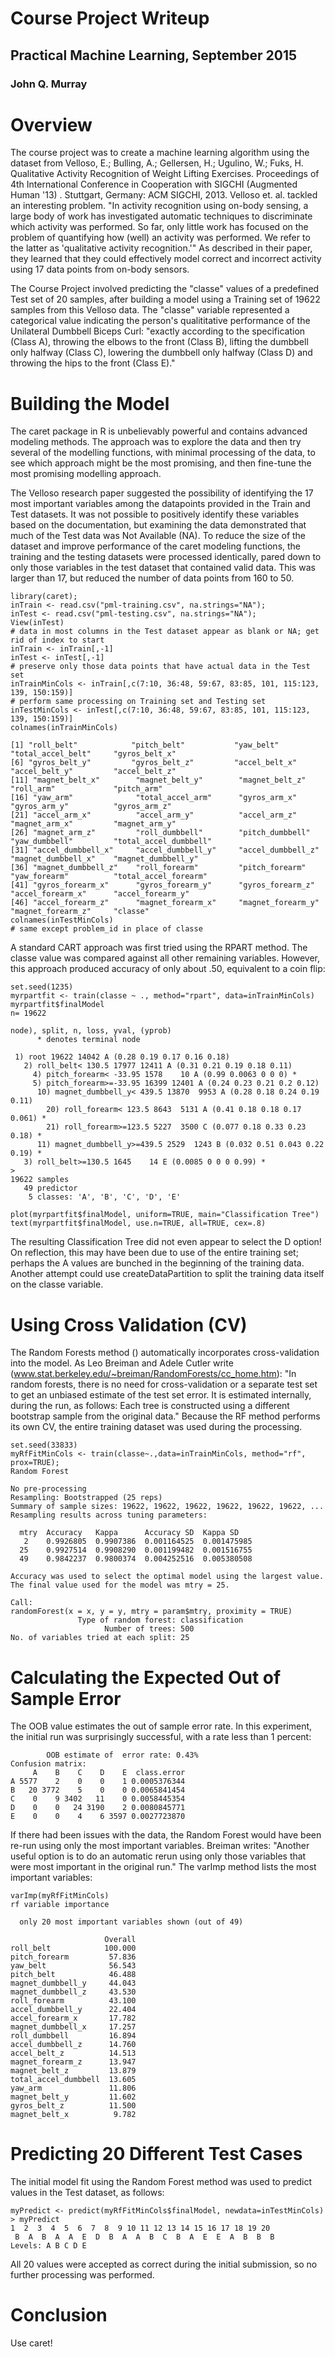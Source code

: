 # Course Project Writeup
##  Practical Machine Learning, September 2015 
### John Q. Murray 

# Overview

The course project was to create a machine learning algorithm using the dataset from Velloso, E.; Bulling, A.; Gellersen, H.; Ugulino, W.; Fuks, H. Qualitative Activity Recognition of Weight Lifting Exercises. 
Proceedings of 4th International Conference in Cooperation with SIGCHI (Augmented Human '13) . Stuttgart, Germany: ACM SIGCHI, 2013. Velloso et. al. tackled an interesting problem. "In activity recognition using on-body sensing, a large body of work has investigated automatic techniques to discriminate which activity was performed.
So far, only little work has focused on the problem of quantifying how (well) an activity was performed. We refer to the latter as 'qualitative activity recognition.'" As described in their paper, they learned that they could effectively model correct and incorrect activity using 17 data points from on-body sensors. 

The Course Project involved predicting the "classe" values of a predefined Test set of 20 samples, after building a model using a Training set of 19622 samples from this Velloso data. The "classe" variable represented a categorical value indicating the person's qualititative performance 
of the Unilateral Dumbbell Biceps Curl: "exactly according to the specification (Class A), throwing the elbows to the front (Class B), lifting the dumbbell only halfway (Class C), lowering the dumbbell only halfway (Class D) and throwing the hips to the front (Class E)."

# Building the Model

The caret package in R is unbelievably powerful and contains advanced modeling methods. The approach was to explore the data and then try several of the modelling functions,
with minimal processing of the data, to see which approach might be the most promising, and then fine-tune the most promising modelling approach. 

The Velloso research paper suggested the possibility of identifying the 17 most important variables among the datapoints provided in the Train and Test datasets. It was not possible to positively identify these variables based on the documentation, but examining the data demonstrated that much of the Test data was Not Available (NA). 
To reduce the size of the dataset and improve performance of the caret modeling functions, the training and the testing datasets were processed identically, pared down to only those variables in the test dataset that contained valid data. This was larger than 17, but reduced the number of data points from 160 to 50.

```{r}
library(caret);
inTrain <- read.csv("pml-training.csv", na.strings="NA");
inTest <- read.csv("pml-testing.csv", na.strings="NA");
View(inTest)
# data in most columns in the Test dataset appear as blank or NA; get rid of index to start
inTrain <- inTrain[,-1]
inTest <- inTest[,-1]
# preserve only those data points that have actual data in the Test set
inTrainMinCols <- inTrain[,c(7:10, 36:48, 59:67, 83:85, 101, 115:123, 139, 150:159)]
# perform same processing on Training set and Testing set
inTestMinCols <- inTest[,c(7:10, 36:48, 59:67, 83:85, 101, 115:123, 139, 150:159)]
colnames(inTrainMinCols)

[1] "roll_belt"            "pitch_belt"           "yaw_belt"             "total_accel_belt"     "gyros_belt_x"       
[6] "gyros_belt_y"         "gyros_belt_z"         "accel_belt_x"         "accel_belt_y"         "accel_belt_z"       
[11] "magnet_belt_x"        "magnet_belt_y"        "magnet_belt_z"        "roll_arm"             "pitch_arm"          
[16] "yaw_arm"              "total_accel_arm"      "gyros_arm_x"          "gyros_arm_y"          "gyros_arm_z"        
[21] "accel_arm_x"          "accel_arm_y"          "accel_arm_z"          "magnet_arm_x"         "magnet_arm_y"       
[26] "magnet_arm_z"         "roll_dumbbell"        "pitch_dumbbell"       "yaw_dumbbell"         "total_accel_dumbbell"
[31] "accel_dumbbell_x"     "accel_dumbbell_y"     "accel_dumbbell_z"     "magnet_dumbbell_x"    "magnet_dumbbell_y"  
[36] "magnet_dumbbell_z"    "roll_forearm"         "pitch_forearm"        "yaw_forearm"          "total_accel_forearm"
[41] "gyros_forearm_x"      "gyros_forearm_y"      "gyros_forearm_z"      "accel_forearm_x"      "accel_forearm_y"    
[46] "accel_forearm_z"      "magnet_forearm_x"     "magnet_forearm_y"     "magnet_forearm_z"     "classe"         
colnames(inTestMinCols)
# same except problem_id in place of classe
```

A standard CART approach was first tried using the RPART method. The classe value was compared against all other remaining variables. 
However, this approach produced accuracy of only about .50, equivalent to a coin flip:

```{r}
set.seed(1235)
myrpartfit <- train(classe ~ ., method="rpart", data=inTrainMinCols) 
myrpartfit$finalModel
n= 19622 

node), split, n, loss, yval, (yprob)
      * denotes terminal node

 1) root 19622 14042 A (0.28 0.19 0.17 0.16 0.18)  
   2) roll_belt< 130.5 17977 12411 A (0.31 0.21 0.19 0.18 0.11)  
     4) pitch_forearm< -33.95 1578    10 A (0.99 0.0063 0 0 0) *
     5) pitch_forearm>=-33.95 16399 12401 A (0.24 0.23 0.21 0.2 0.12)  
      10) magnet_dumbbell_y< 439.5 13870  9953 A (0.28 0.18 0.24 0.19 0.11)  
        20) roll_forearm< 123.5 8643  5131 A (0.41 0.18 0.18 0.17 0.061) *
        21) roll_forearm>=123.5 5227  3500 C (0.077 0.18 0.33 0.23 0.18) *
      11) magnet_dumbbell_y>=439.5 2529  1243 B (0.032 0.51 0.043 0.22 0.19) *
   3) roll_belt>=130.5 1645    14 E (0.0085 0 0 0 0.99) *
> 
19622 samples
   49 predictor
    5 classes: 'A', 'B', 'C', 'D', 'E'

plot(myrpartfit$finalModel, uniform=TRUE, main="Classification Tree")
text(myrpartfit$finalModel, use.n=TRUE, all=TRUE, cex=.8)
```

The resulting Classification Tree did not even appear to select the D option! On reflection, this may have been due to use of the entire training set; perhaps the A values 
are bunched in the beginning of the training data. Another attempt could use createDataPartition to split the training data itself on the classe variable.

# Using Cross Validation (CV)

The Random Forests method () automatically incorporates cross-validation into the model. As Leo Breiman and Adele Cutler write (www.stat.berkeley.edu/~breiman/RandomForests/cc_home.htm): 
"In random forests, there is no need for cross-validation or a separate test set to get an unbiased estimate of the test set error. It is estimated internally, during the run, as follows:
Each tree is constructed using a different bootstrap sample from the original data." Because the RF method performs its own CV, the entire training dataset was used during the processing.

```{r}
set.seed(33833)
myRfFitMinCols <- train(classe~.,data=inTrainMinCols, method="rf", prox=TRUE);
Random Forest

No pre-processing
Resampling: Bootstrapped (25 reps)
Summary of sample sizes: 19622, 19622, 19622, 19622, 19622, 19622, ...
Resampling results across tuning parameters:
 
  mtry  Accuracy   Kappa      Accuracy SD  Kappa SD  
   2    0.9926805  0.9907386  0.001164525  0.001475985
  25    0.9927514  0.9908290  0.001199482  0.001516755
  49    0.9842237  0.9800374  0.004252516  0.005380508
 
Accuracy was used to select the optimal model using the largest value.
The final value used for the model was mtry = 25.

Call:
randomForest(x = x, y = y, mtry = param$mtry, proximity = TRUE)
               Type of random forest: classification
                     Number of trees: 500
No. of variables tried at each split: 25
``` 

# Calculating the Expected Out of Sample Error

The OOB value estimates the out of sample error rate. In this experiment, the initial run was surprisingly successful, with a rate less than 1 percent:

```{r}
        OOB estimate of  error rate: 0.43%
Confusion matrix:
     A    B    C    D    E  class.error
A 5577    2    0    0    1 0.0005376344
B   20 3772    5    0    0 0.0065841454
C    0    9 3402   11    0 0.0058445354
D    0    0   24 3190    2 0.0080845771
E    0    0    4    6 3597 0.0027723870
```

If there had been issues with the data, the Random Forest would have been re-run using only the most important variables.
Breiman writes: "Another useful option is to do an automatic rerun using only those variables that were most important in the original run."
The varImp method lists the most important variables:

```{r}
varImp(myRfFitMinCols)
rf variable importance
 
  only 20 most important variables shown (out of 49)
 
                     Overall
roll_belt            100.000
pitch_forearm         57.836
yaw_belt              56.543
pitch_belt            46.488
magnet_dumbbell_y     44.043
magnet_dumbbell_z     43.530
roll_forearm          43.100
accel_dumbbell_y      22.404
accel_forearm_x       17.782
magnet_dumbbell_x     17.257
roll_dumbbell         16.894
accel_dumbbell_z      14.760
accel_belt_z          14.513
magnet_forearm_z      13.947
magnet_belt_z         13.879
total_accel_dumbbell  13.605
yaw_arm               11.806
magnet_belt_y         11.602
gyros_belt_z          11.500
magnet_belt_x          9.782
```

# Predicting 20 Different Test Cases

The initial model fit using the Random Forest method was used to predict values in the Test dataset, as follows:

```{r}
myPredict <- predict(myRfFitMinCols$finalModel, newdata=inTestMinCols)
> myPredict
1  2  3  4  5  6  7  8  9 10 11 12 13 14 15 16 17 18 19 20
 B  A  B  A  A  E  D  B  A  A  B  C  B  A  E  E  A  B  B  B
Levels: A B C D E
```

All 20 values were accepted as correct during the initial submission, so no further processing was performed. 

# Conclusion

Use caret! 
